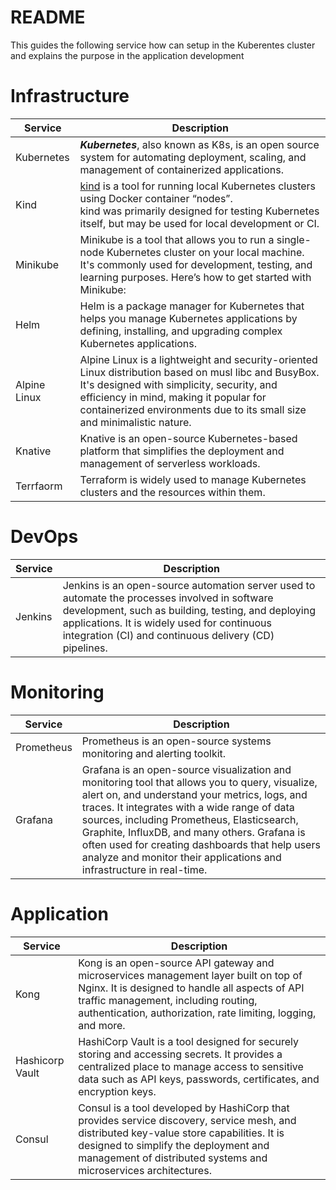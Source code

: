 # README
This guides the following service how can setup in the Kuberentes cluster and explains the purpose in the application development

# Infrastructure
| **Service**  | **Description**                                                                                                                                                                                                                                                         |
| ------------ | ----------------------------------------------------------------------------------------------------------------------------------------------------------------------------------------------------------------------------------------------------------------------- |
| Kubernetes   | ***Kubernetes***, also known as K8s, is an open source system for automating deployment, scaling, and management of containerized applications.                                                                                                                         |
| Kind         | [kind](https://sigs.k8s.io/kind) is a tool for running local Kubernetes clusters using Docker container “nodes”.<br>kind was primarily designed for testing Kubernetes itself, but may be used for local development or CI.                                             |
| Minikube     | Minikube is a tool that allows you to run a single-node Kubernetes cluster on your local machine. It's commonly used for development, testing, and learning purposes. Here’s how to get started with Minikube:                                                          |
| Helm         | Helm is a package manager for Kubernetes that helps you manage Kubernetes applications by defining, installing, and upgrading complex Kubernetes applications.                                                                                                          |
| Alpine Linux | Alpine Linux is a lightweight and security-oriented Linux distribution based on musl libc and BusyBox. It's designed with simplicity, security, and efficiency in mind, making it popular for containerized environments due to its small size and minimalistic nature. |
| Knative      | Knative is an open-source Kubernetes-based platform that simplifies the deployment and management of serverless workloads.                                                                                                                                              |
| Terrfaorm    | Terraform is widely used to manage Kubernetes clusters and the resources within them.                                                                                                                                                                                   |

# DevOps
| **Service** | **Description**                                                                                                                                                                                                                                               |
| ----------- | ------------------------------------------------------------------------------------------------------------------------------------------------------------------------------------------------------------------------------------------------------------- |
| Jenkins     | Jenkins is an open-source automation server used to automate the processes involved in software development, such as building, testing, and deploying applications. It is widely used for continuous integration (CI) and continuous delivery (CD) pipelines. |

# Monitoring
| **Service** | **Description**                                                                                                                                                                                                                                                                                                                                                                                                            |
| ----------- | -------------------------------------------------------------------------------------------------------------------------------------------------------------------------------------------------------------------------------------------------------------------------------------------------------------------------------------------------------------------------------------------------------------------------- |
| Prometheus  | Prometheus is an open-source systems monitoring and alerting toolkit.                                                                                                                                                                                                                                                                                                                                                      |
| Grafana     | Grafana is an open-source visualization and monitoring tool that allows you to query, visualize, alert on, and understand your metrics, logs, and traces. It integrates with a wide range of data sources, including Prometheus, Elasticsearch, Graphite, InfluxDB, and many others. Grafana is often used for creating dashboards that help users analyze and monitor their applications and infrastructure in real-time. |

# Application
| Service         | **Description**                                                                                                                                                                                                                                       |
| --------------- | ----------------------------------------------------------------------------------------------------------------------------------------------------------------------------------------------------------------------------------------------------- |
| Kong            | Kong is an open-source API gateway and microservices management layer built on top of Nginx. It is designed to handle all aspects of API traffic management, including routing, authentication, authorization, rate limiting, logging, and more.      |
| Hashicorp Vault | HashiCorp Vault is a tool designed for securely storing and accessing secrets. It provides a centralized place to manage access to sensitive data such as API keys, passwords, certificates, and encryption keys.                                     |
| Consul          | Consul is a tool developed by HashiCorp that provides service discovery, service mesh, and distributed key-value store capabilities. It is designed to simplify the deployment and management of distributed systems and microservices architectures. |



